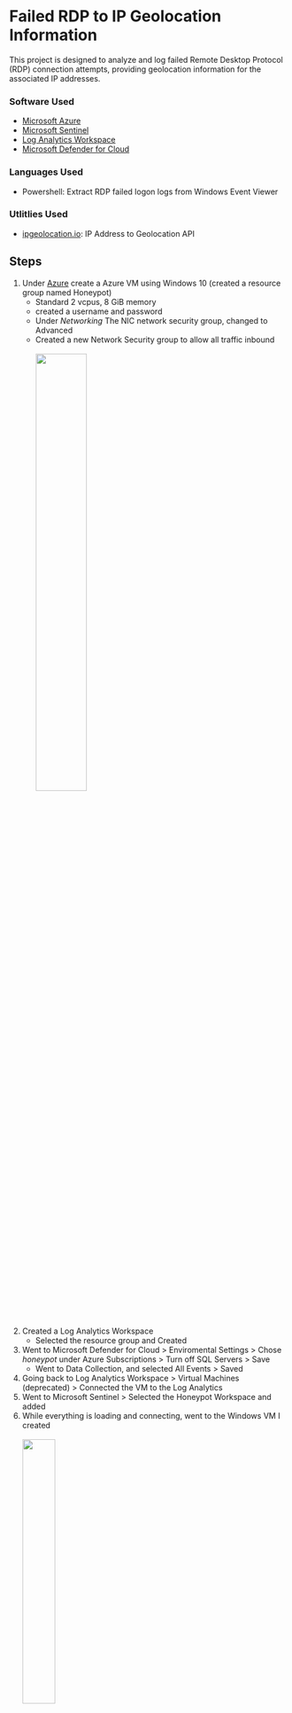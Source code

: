 # Failed RDP to IP Geolocation Information
This project is designed to analyze and log failed Remote Desktop Protocol (RDP) connection attempts, providing geolocation information for the associated IP addresses.

### Software Used
- [Microsoft Azure](https://azure.microsoft.com/en-us)
- [Microsoft Sentinel](https://azure.microsoft.com/en-us/products/microsoft-sentinel)
- [Log Analytics Workspace](https://learn.microsoft.com/en-us/azure/azure-monitor/logs/log-analytics-workspace-overview)
- [Microsoft Defender for Cloud](https://learn.microsoft.com/en-us/azure/defender-for-cloud/defender-for-cloud-introduction)

### Languages Used
- Powershell: Extract RDP failed logon logs from Windows Event Viewer

### Utlitlies Used
- [ipgeolocation.io](https://ipgeolocation.io/): IP Address to Geolocation API

## Steps
1. Under [Azure](https://azure.microsoft.com/en-us) create a Azure VM using Windows 10 (created a resource group named Honeypot)
     - Standard 2 vcpus, 8 GiB memory
     - created a username and password
     - Under *Networking* The NIC network security group, changed to Advanced
     - Created a new Network Security group to allow all traffic inbound <br>
<br> <img src="https://i.imgur.com/CSrLtND.png" width="45%" height="45%"> <br>
2. Created a Log Analytics Workspace
     - Selected the resource group and Created
3. Went to Microsoft Defender for Cloud > Enviromental Settings > Chose *honeypot* under Azure Subscriptions > Turn off SQL Servers > Save
     - Went to Data Collection, and selected All Events > Saved
4. Going back to Log Analytics Workspace > Virtual Machines (deprecated) > Connected the VM to the Log Analytics
5. Went to Microsoft Sentinel > Selected the Honeypot Workspace and added
6. While everything is loading and connecting, went to the Windows VM I created <br>
<br> <img src="https://i.imgur.com/sY6JfXL.png" width="35%" height="35%"> <br>
7. Using RDP on my desktop, I connected using the IP 172.191.135.192, logged in
8. What im trying to gather is all the failed lagin attempts that are shown within Event Viewer, ID 4625 <br>
<br> <img src="https://i.imgur.com/FX4xPhj.png" width="35%" height="35%"> <br>
9. So in order for people to connect, I need to take down the Windows FireWall. You can see here once I disabled it, when I pinged from my personal machine using:
```bash
172.191.135.192 -t
```
<br> <img src="https://i.imgur.com/K1AXuGP.png" width="35%" height="35%"> <br>
10. Using PowerShell Ise im using a [powershell script](https://github.com/kyhomelab/Failed-RDP-to-IP-Geolocation-Information/blob/main/Custom%20Security%20Log%20Exporter) in order to pull the event viewer ID 4625 into a notepad <br>
- Utlizing the [IP API](https://ipgeolocation.io/ip-location-api.html) I add it to the 2nd line of the Powershell Script <br>
<br> <img src="https://i.imgur.com/QR2YksZ.png" width="35%" height="35%"> <br>
11. Back to Log Analytics > Tables > Create > New Custom Log (MMA-based)
     - I created a notepad on my main desktop copying the contents of the logs that are found: C:\ProgramData\failed_rdp.log
     - I selected the notepad I created on my desktop into the sample log
12. Heading over to Sentinel > Workbooks > Add Workbook > Edit (Remove the two widgets there) > Add Query > Pasted this script:
```bash
FAILED_RDP_WITH_GEO_CL 

| extend username = extract(@"username:([^,]+)", 1, RawData),

         timestamp = extract(@"timestamp:([^,]+)", 1, RawData),

         latitude = extract(@"latitude:([^,]+)", 1, RawData),

         longitude = extract(@"longitude:([^,]+)", 1, RawData),

         sourcehost = extract(@"sourcehost:([^,]+)", 1, RawData),

         state = extract(@"state:([^,]+)", 1, RawData),

         label = extract(@"label:([^,]+)", 1, RawData),

         destination = extract(@"destinationhost:([^,]+)", 1, RawData),

         country = extract(@"country:([^,]+)", 1, RawData)

| where destination != "samplehost"

| where sourcehost != ""

| summarize event_count=count() by timestamp, label, country, state, sourcehost, username, destination, longitude, latitude
```
<br> 

- I run the query, and make sure the *Visualiztion* is set to MAP
<br> <img src="https://i.imgur.com/ulaG0cQ.png" width="45%" height="45%"> <br>
- You get the end result of this:
<br> <img src="https://i.imgur.com/NKxgO6L.png" width="45%" height="45%"> <br>

## Updates
I let this run for 12 ish hours, seeing how many people are trying to get in. The Api only allows for up to 1k calls a day, and I hit the limit, but Sentinel keeps record and here is both the map and the dashboard.
![Honey](https://i.imgur.com/K6DgbOP.png)
![Honey](https://i.imgur.com/BZfa7zg.png)
![Honey](https://i.imgur.com/qV1GASt.png)
___________________________

![Honey](https://i.imgur.com/aH0NrPY.png)
